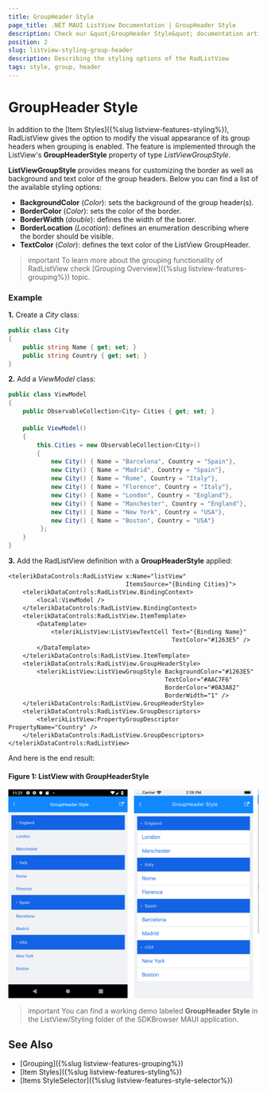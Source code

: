 ```yaml
---
title: GroupHeader Style
page_title: .NET MAUI ListView Documentation | GroupHeader Style
description: Check our &quot;GroupHeader Style&quot; documentation article for Telerik ListView for .NET MAUI.
position: 2
slug: listview-styling-group-header
description: Describing the styling options of the RadListView
tags: style, group, header
---
```


# GroupHeader Style

In addition to the [Item Styles]({%slug listview-features-styling%}), RadListView gives the option to modify the visual appearance of its group headers when grouping is enabled. The feature is implemented through the ListView's **GroupHeaderStyle** property of type *ListViewGroupStyle*.

**ListViewGroupStyle** provides means for customizing the border as well as background and text color of the group headers. Below you can find a list of the available styling options:

* **BackgroundColor** (*Color*): sets the background of the group header(s).
* **BorderColor** (*Color*): sets the color of the border.
* **BorderWidth** (*double*): defines the width of the borer.
* **BorderLocation** (*Location*): defines an enumeration describing where the border should be visible.
* **TextColor** (*Color*): defines the text color of the ListView GroupHeader.

>important To learn more about the grouping functionality of RadListView check [Grouping Overview]({%slug listview-features-grouping%}) topic.

### Example

**1.** Create a *City* class:

```C#
public class City
{
    public string Name { get; set; }
    public string Country { get; set; }
}
```

**2.** Add a *ViewModel* class:

```C#
public class ViewModel
{
    public ObservableCollection<City> Cities { get; set; }

    public ViewModel()
    {
        this.Cities = new ObservableCollection<City>()
        {
            new City() { Name = "Barcelona", Country = "Spain"},
            new City() { Name = "Madrid", Country = "Spain"},
            new City() { Name = "Rome", Country = "Italy"},
            new City() { Name = "Florence", Country = "Italy"},
            new City() { Name = "London", Country = "England"},
            new City() { Name = "Manchester", Country = "England"},
            new City() { Name = "New York", Country = "USA"},
            new City() { Name = "Boston", Country = "USA"}
         };
    }
}
```


**3.** Add the RadListView definition with a **GroupHeaderStyle** applied:
```XAML
<telerikDataControls:RadListView x:Name="listView"
                                 ItemsSource="{Binding Cities}">
    <telerikDataControls:RadListView.BindingContext>
        <local:ViewModel />
    </telerikDataControls:RadListView.BindingContext>
    <telerikDataControls:RadListView.ItemTemplate>
        <DataTemplate>
            <telerikListView:ListViewTextCell Text="{Binding Name}"
                                              TextColor="#1263E5" />
        </DataTemplate>
    </telerikDataControls:RadListView.ItemTemplate>
    <telerikDataControls:RadListView.GroupHeaderStyle>
        <telerikListView:ListViewGroupStyle BackgroundColor="#1263E5"
                                            TextColor="#AAC7F6"
                                            BorderColor="#0A3A82"              
                                            BorderWidth="1" />  
    </telerikDataControls:RadListView.GroupHeaderStyle>
    <telerikDataControls:RadListView.GroupDescriptors>
        <telerikListView:PropertyGroupDescriptor PropertyName="Country" />
    </telerikDataControls:RadListView.GroupDescriptors>
</telerikDataControls:RadListView>
```

And here is the end result:

#### Figure 1: ListView with GroupHeaderStyle
![](../images/listview_styling_groupheader.png)

>important You can find a working demo labeled **GroupHeader Style** in the ListView/Styling folder of the SDKBrowser MAUI application. 

## See Also

- [Grouping]({%slug listview-features-grouping%})
- [Item Styles]({%slug listview-features-styling%})
- [Items StyleSelector]({%slug listview-features-style-selector%})
